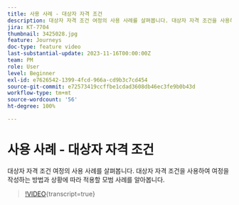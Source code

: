 ```yaml
---
title: 사용 사례 - 대상자 자격 조건
description: 대상자 자격 조건 여정의 사용 사례를 살펴봅니다. 대상자 자격 조건을 사용하여 여정을 작성하는 방법과 상황에 따라 적용할 모범 사례를 알아봅니다.
jira: KT-7704
thumbnail: 3425028.jpg
feature: Journeys
doc-type: feature video
last-substantial-update: 2023-11-16T00:00:00Z
team: PM
role: User
level: Beginner
exl-id: e7626542-1399-4fcd-966a-cd9b3c7cd454
source-git-commit: e72573419ccffbe1cdad3608db46ec3fe9b0b43d
workflow-type: tm+mt
source-wordcount: '56'
ht-degree: 100%

---
```


# 사용 사례 - 대상자 자격 조건

대상자 자격 조건 여정의 사용 사례를 살펴봅니다. 대상자 자격 조건을 사용하여 여정을 작성하는 방법과 상황에 따라 적용할 모범 사례를 알아봅니다.

>[!VIDEO](https://video.tv.adobe.com/v/3446211?quality=12&learn=on&captions=kor){transcript=true}
